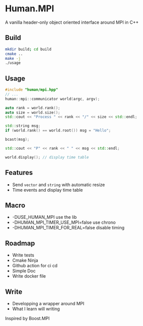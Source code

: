 # Human.MPI 

A vanilla header-only object oriented interface around MPI in C++

## Build
```bash
mkdir build; cd build
cmake ..
make -j
./usage
```

## Usage
```c++
#include "human/mpi.hpp"
// ...
human::mpi::communicator world(argc, argv);

auto rank = world.rank();
auto size = world.size();
std::cout << "Process " << rank << "/" << size << std::endl;

std::string msg;
if (world.rank() == world.root()) msg = "Hello";

bcast(msg);

std::cout << "P" << rank << " " << msg << std::endl;

world.display(); // display time table
```

## Features
- Send `vector` and `string` with automatic resize
- Time events and display time table

## Macro
- -DUSE_HUMAN_MPI use the lib
- -DHUMAN_MPI_TIMER_USE_MPI=false use chrono
- -DHUMAN_MPI_TIMER_FOR_REAL=false disable timing

## Roadmap
- Write tests
- Cmake Ninja
- Github action for ci cd
- Simple Doc
- Write docker file

## Write
- Developping a wrapper around MPI
- What I learn will writing


Inspired by Boost.MPI
